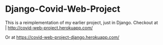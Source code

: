 # Django-Covid-Web-Project

This is a reimplementation of my earlier project, just in Django.
Checkout at |   http://covid-web-project.herokuapp.com/

Or at https://covid-web-project-django.herokuapp.com/
